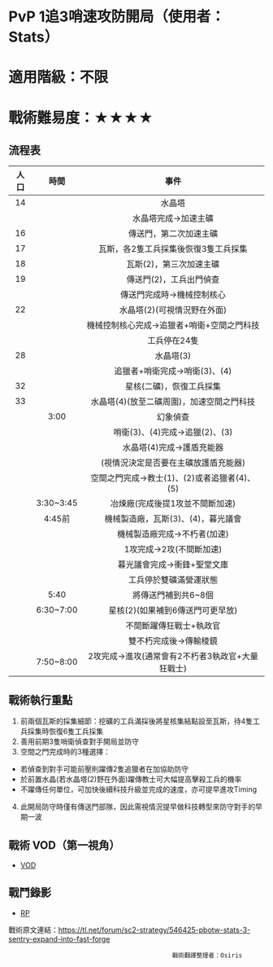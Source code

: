 # PvP 1追3哨速攻防開局（使用者：Stats）
# 適用階級：不限
# 戰術難易度：★★★★
## 流程表

| 人口 |    時間   |                       事件                       |
|:----:|:---------:|:------------------------------------------------:|
|  14  |     　    |                      水晶塔                      |
|  　  |           |               水晶塔完成->加速主礦               |
|  16  |           |              傳送門，第二次加速主礦              |
|  17  |           |       瓦斯，各2隻工兵採集後恢復3隻工兵採集       |
|  18  |           |              瓦斯(2)，第三次加速主礦             |
|  19  |           |              傳送門(2)，工兵出門偵查             |
|  　  |           |            傳送門完成時->機械控制核心            |
|  22  |           |            水晶塔(2)(可視情況野在外面)           |
|  　  |           |    機械控制核心完成->追獵者+哨衛+空間之門科技    |
| 　   |           | 工兵停在24隻                                     |
| 28   |           | 水晶塔(3)                                        |
| 　   |           | 追獵者+哨衛完成->哨衛(3)、(4)                    |
| 32   |           | 星核(二礦)，恢復工兵採集                         |
| 33   |           | 水晶塔(4)(放至二礦周圍)，加速空間之門科技        |
| 　   | 3:00      | 幻象偵查                                         |
| 　   |           | 哨衛(3)、(4)完成->追獵(2)、(3)                   |
| 　   |           | 水晶塔(4)完成->護盾充能器                        |
| 　   |           | (視情況決定是否要在主礦放護盾充能器)             |
| 　   |           | 空間之門完成->教士(1)、(2)或者追獵者(4)、(5)     |
| 　   | 3:30~3:45 | 冶煉廠(完成後提1攻並不間斷加速)                  |
| 　   | 4:45前    | 機械製造廠，瓦斯(3)、(4)，暮光議會               |
| 　   |           | 機械製造廠完成->不朽者(加速)                     |
| 　   |           | 1攻完成->2攻(不間斷加速)                         |
| 　   |           | 暮光議會完成->衝鋒+聖堂文庫                      |
| 　   |           | 工兵停於雙礦滿營運狀態                           |
| 　   | 5:40      | 將傳送門補到共6~8個                              |
| 　   | 6:30~7:00 | 星核(2)(如果補到6傳送門可更早放)                 |
| 　   |           | 不間斷躍傳狂戰士+執政官                          |
| 　   |           | 雙不朽完成後->傳輸稜鏡                           |
| 　   | 7:50~8:00 | 2攻完成->進攻(通常會有2不朽者3執政官+大量狂戰士) |

## 戰術執行重點
1. 前兩個瓦斯的採集細節：挖礦的工兵滿採後將星核集結點設至瓦斯，待4隻工兵採集時恢復6隻工兵採集
2. 善用前期3隻哨衛偵查對手開局並防守
3. 空間之門完成時的3種選擇：
+ 若偵查到對手可能前壓則躍傳2隻追獵者在加協助防守
+ 於前置水晶(若水晶塔(2)野在外面)躍傳教士可大幅提高擊殺工兵的機率
+ 不躍傳任何單位，可加快後續科技升級並完成的速度，亦可提早進攻Timing
4. 此開局防守時僅有傳送門部隊，因此需視情況提早做科技轉型來防守對手的早期一波

## 戰術 VOD（第一視角）
+ [VOD](https://youtu.be/XW7hnfHu8NM)

## 戰鬥錄影
+ [RP](https://github.com/starcraftfamily/SCF-Tactics/raw/master/PvP/3%20Sentry%20Expand%20into%20Fast%20Forge/3%20Sentry%20Expand%20into%20Fast%20Forge.SC2Replay)

戰術原文連結：https://tl.net/forum/sc2-strategy/546425-pbotw-stats-3-sentry-expand-into-fast-forge

                                                 戰術翻譯整理者：Osiris
